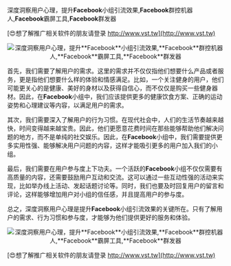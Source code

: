 深度洞察用户心理，提升**Facebook**小组引流效果,**Facebook**群控机器人,**Facebook**霸屏工具,**Facebook**群发器

[😍想了解推广相关软件的朋友请登录 http://www.vst.tw](http://www.vst.tw)

 <center><img src="https://vst.tw/MP4/tuiguang/png/2.png" alt="深度洞察用户心理，提升**Facebook**小组引流效果,**Facebook**群控机器人,**Facebook**霸屏工具,**Facebook**群发器"></center>

首先，我们需要了解用户的需求。这里的需求并不仅仅指他们想要什么产品或者服务，更是指他们想要什么样的体验和情感满足。比如，一个关注健身的用户，他们可能更关心的是健康、美好的身材以及获得自信心，而不仅仅是购买一些健身器材。因此，在**Facebook**小组中，我们应该提供更多的健康饮食方案、正确的运动姿势和心理建议等内容，以满足用户的需求。

其次，我们需要深入了解用户的行为习惯。在现代社会中，人们的生活节奏越来越快，时间变得越来越宝贵。因此，他们更愿意花费时间在那些能够帮助他们解决问题的地方，而不是单纯的社交娱乐。因此，在**Facebook**小组中，我们需要提供更多实用性强、能够解决用户问题的内容，这样才能吸引更多的用户加入我们的小组。

最后，我们需要在用户参与度上下功夫。一个活跃的**Facebook**小组不仅仅需要有高质量的内容，还需要鼓励用户互动和交流。这可以通过一些互动性强的活动来实现，比如举办线上活动、发起话题讨论等。同时，我们也要及时回复用户的留言和评论，这样能够增加用户对小组的信任感，并且提高用户的参与度。

总之，深度洞察用户心理是提升**Facebook**小组引流效果的关键所在。只有了解用户的需求、行为习惯和参与度，才能够为他们提供更好的服务和体验。

 <center><img src="https://vst.tw/MP4/tuiguang/png/4.png" alt="深度洞察用户心理，提升**Facebook**小组引流效果,**Facebook**群控机器人,**Facebook**霸屏工具,**Facebook**群发器"></center>

[😍想了解推广相关软件的朋友请登录 http://www.vst.tw](http://www.vst.tw)



